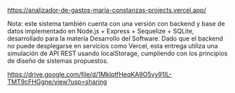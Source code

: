 https://analizador-de-gastos-maria-constanzas-projects.vercel.app/

Nota: este sistema también cuenta con una versión con backend y base de datos implementado en Node.js + Express + Sequelize + SQLite, desarrollado para la materia Desarrollo del Software. Dado que el backend no puede desplegarse en servicios como Vercel, esta entrega utiliza una simulación de API REST usando localStorage, cumpliendo con los principios de diseño de sistemas propuestos.

https://drive.google.com/file/d/1MklptfHeqKA9O5vy91IL-TMT9cFHGgne/view?usp=sharing
